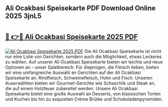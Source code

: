 ## Ali Ocakbasi Speisekarte PDF Download Online 2025 3jnL5

# <h2><a href="http://gcacwx.nevu.top/?p=Ali+Ocakbasi+Speisekarte">🔗 👉🔴 Ali Ocakbasi Speisekarte 2025 PDF</a></h2>

[![Ali Ocakbasi Speisekarte 2025 PDF](https://i.imgur.com/dBaPXMq.png)](http://gcacwx.nevu.top/?p=Ali+Ocakbasi+Speisekarte)
Die Ali Ocakbasi Speisekarte ist nicht nur eine Liste von Gerichten, sondern auch die Möglichkeit, etwas Leckeres zu wählen. Auf unserer Ali Ocakbasi Speisekarte bieten wir leichte und neue Optionen an - unser Salatbereich. Für diejenigen, die Fleisch lieben, bieten wir eine umfangreiche Auswahl an Gerichten auf der Ali Ocakbasi Speisekarte an: Rindfleisch, Schweinefleisch, Huhn und Fisch. Unseren Auserwählten bieten wir Gourmet-Gerichte wie Schaschlik und Steak an, die auf einem Holzfeuer zubereitet werden. Unsere Ali Ocakbasi Speisekarte bietet eine große Auswahl an Desserts, von klassischen Torten und Kuchen bis hin zu exquisiten Crème Brûlée und Schokoladenpyramiden.
